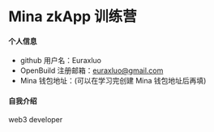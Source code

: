 # Mina zkApp 训练营


#### 个人信息

- github 用户名：Euraxluo
- OpenBuild 注册邮箱：euraxluo@gmail.com
- Mina 钱包地址：(可以在学习完创建 Mina 钱包地址后再填)


#### 自我介绍

web3 developer 